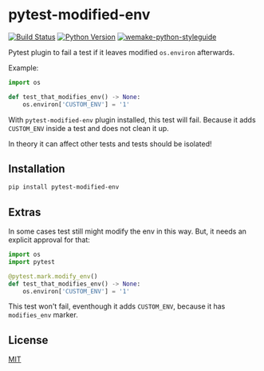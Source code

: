 # pytest-modified-env

[![Build Status](https://github.com/wemake-services/pytest-modified-env/workflows/test/badge.svg?branch=master&event=push)](https://github.com/wemake-services/pytest-modified-env/actions?query=workflow%3Atest)
[![Python Version](https://img.shields.io/pypi/pyversions/pytest-modified-env.svg)](https://pypi.org/project/pytest-modified-env/)
[![wemake-python-styleguide](https://img.shields.io/badge/style-wemake-000000.svg)](https://github.com/wemake-services/wemake-python-styleguide)

Pytest plugin to fail a test if it leaves modified `os.environ` afterwards.

Example:

```python
import os

def test_that_modifies_env() -> None:
    os.environ['CUSTOM_ENV'] = '1'
```

With `pytest-modified-env` plugin installed, this test will fail.
Because it adds `CUSTOM_ENV` inside a test and does not clean it up.

In theory it can affect other tests and tests should be isolated!


## Installation

```bash
pip install pytest-modified-env
```


## Extras

In some cases test still might modify the env in this way. 
But, it needs an explicit approval for that:

```python
import os
import pytest

@pytest.mark.modify_env()
def test_that_modifies_env() -> None:
    os.environ['CUSTOM_ENV'] = '1'
```

This test won't fail, eventhough it adds `CUSTOM_ENV`,
because it has `modifies_env` marker.


## License

[MIT](https://github.com/wemake-services/pytest-modified-env/blob/master/LICENSE)
